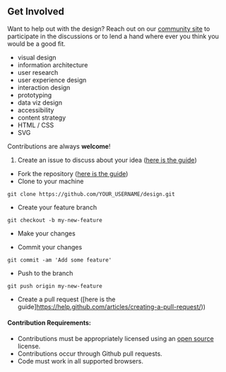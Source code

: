 ## Get Involved
Want to help out with the design? Reach out on our [community site](https://community.coralproject.net) to participate in the discussions or to lend a hand where ever you think you would be a good fit.

- visual design
- information architecture
- user research
- user experience design
- interaction design
- prototyping
- data viz design
- accessibility
- content strategy
- HTML / CSS
- SVG



Contributions are always **welcome**!

1. Create an issue to discuss about your idea ([here is the guide](https://help.github.com/articles/creating-an-issue/))

- Fork the repository ([here is the guide](https://help.github.com/articles/fork-a-repo/))
- Clone to your machine
```
git clone https://github.com/YOUR_USERNAME/design.git
```

- Create your feature branch
```
git checkout -b my-new-feature
```

- Make your changes

- Commit your changes
```
git commit -am 'Add some feature'
```

- Push to the branch
```
git push origin my-new-feature
```

- Create a pull request ([here is the guide]https://help.github.com/articles/creating-a-pull-request/))

#### Contribution Requirements:

- Contributions must be appropriately licensed using an [open source](http://opensource.org/licenses) license.
- Contributions occur through Github pull requests.
- Code must work in all supported browsers.
